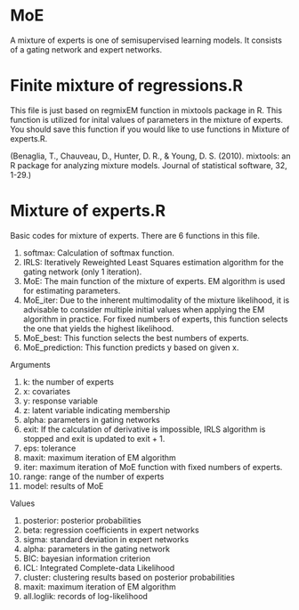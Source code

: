 # MoE
A mixture of experts is one of semisupervised learning models. 
It consists of a gating network and expert networks.  

# Finite mixture of regressions.R
This file is just based on regmixEM function in mixtools package in R. 
This function is utilized for inital values of parameters in the mixture of experts. 
You should save this function if you would like to use functions in Mixture of experts.R.

(Benaglia, T., Chauveau, D., Hunter, D. R., & Young, D. S. (2010). mixtools: an R package for analyzing mixture models. Journal of statistical software, 32, 1-29.)

# Mixture of experts.R 
Basic codes for mixture of experts. 
There are 6 functions in this file. 
1. softmax: Calculation of softmax function.
2. IRLS: Iteratively Reweighted Least Squares estimation algorithm for the gating network (only 1 iteration).
3. MoE: The main function of the mixture of experts. EM algorithm is used for estimating parameters. 
4. MoE_iter: Due to the inherent multimodality of the mixture likelihood, it is advisable to consider
multiple initial values when applying the EM algorithm in practice. For fixed numbers of experts, this function selects the one that yields the highest likelihood.
5. MoE_best: This function selects the best numbers of experts. 
6. MoE_prediction: This function predicts y based on given x. 

Arguments
1. k: the number of experts
2. x: covariates
3. y: response variable
4. z: latent variable indicating membership
5. alpha: parameters in gating networks
6. exit: If the calculation of derivative is impossible, IRLS algorithm is stopped and exit is updated to exit + 1.
7. eps: tolerance
8. maxit: maximum iteration of EM algorithm
9. iter: maximum iteration of MoE function with fixed numbers of experts.
10. range: range of the number of experts
11. model: results of MoE

Values
1. posterior: posterior probabilities
2. beta: regression coefficients in expert networks
3. sigma: standard deviation in expert networks
4. alpha: parameters in the gating network
5. BIC: bayesian information criterion
6. ICL: Integrated Complete-data Likelihood
7. cluster: clustering results based on posterior probabilities
8. maxit: maximum iteration of EM algorithm
9. all.loglik: records of log-likelihood
   
